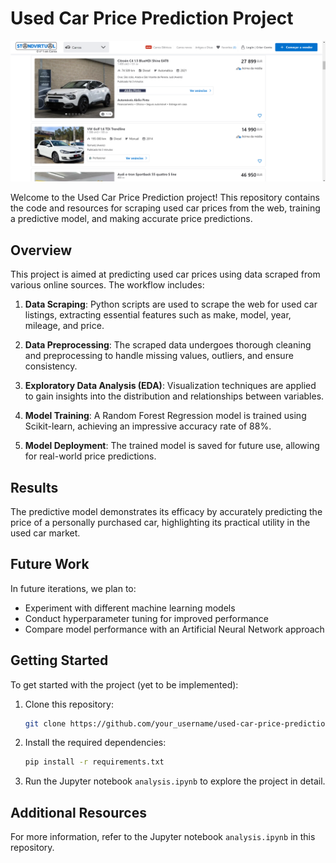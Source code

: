 # Used Car Price Prediction Project

![Used Car Price Prediction](img/standvirtual.png)

Welcome to the Used Car Price Prediction project! This repository contains the code and resources for scraping used car prices from the web, training a predictive model, and making accurate price predictions.

## Overview

This project is aimed at predicting used car prices using data scraped from various online sources. The workflow includes:

1. **Data Scraping**: Python scripts are used to scrape the web for used car listings, extracting essential features such as make, model, year, mileage, and price.

2. **Data Preprocessing**: The scraped data undergoes thorough cleaning and preprocessing to handle missing values, outliers, and ensure consistency.

3. **Exploratory Data Analysis (EDA)**: Visualization techniques are applied to gain insights into the distribution and relationships between variables.

4. **Model Training**: A Random Forest Regression model is trained using Scikit-learn, achieving an impressive accuracy rate of 88%.

5. **Model Deployment**: The trained model is saved for future use, allowing for real-world price predictions.

## Results

The predictive model demonstrates its efficacy by accurately predicting the price of a personally purchased car, highlighting its practical utility in the used car market.

## Future Work

In future iterations, we plan to:

- Experiment with different machine learning models
- Conduct hyperparameter tuning for improved performance
- Compare model performance with an Artificial Neural Network approach

## Getting Started

To get started with the project (yet to be implemented):

1. Clone this repository:

   ```bash
   git clone https://github.com/your_username/used-car-price-prediction.git
   ```

2. Install the required dependencies:

   ```bash
   pip install -r requirements.txt
   ```

3. Run the Jupyter notebook `analysis.ipynb` to explore the project in detail.

## Additional Resources

For more information, refer to the Jupyter notebook `analysis.ipynb` in this repository.
